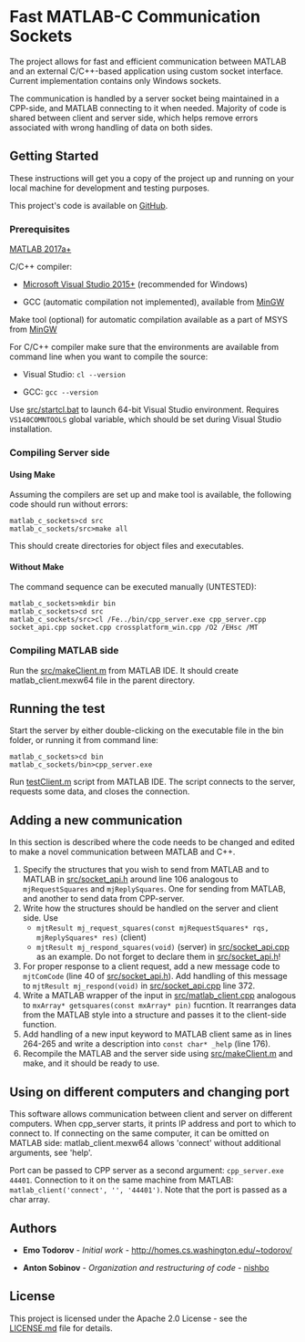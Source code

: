 # Fast MATLAB-C Communication Sockets

The project allows for fast and efficient communication between MATLAB and an external C/C++-based application using custom socket interface. Current implementation contains only Windows sockets.

The communication is handled by a server socket being maintained in a CPP-side, and MATLAB connecting to it when needed. Majority of code is shared between client and server side, which helps remove errors associated with wrong handling of data on both sides.

## Getting Started

These instructions will get you a copy of the project up and running on your local machine for development and testing purposes.

This project's code is available on [GitHub](https://github.com/nishbo/matlab_c_sockets).

### Prerequisites

[MATLAB 2017a+](https://www.mathworks.com/products/matlab.html)

C/C++ compiler:

* [Microsoft Visual Studio 2015+](https://www.visualstudio.com/downloads/) (recommended for Windows)

* GCC (automatic compilation not implemented), available from [MinGW](http://www.mingw.org/)

Make tool (optional) for automatic compilation available as a part of MSYS from [MinGW](http://www.mingw.org/)

For C/C++ compiler make sure that the environments are available from command line when you want to compile the source:

* Visual Studio: `cl --version`

* GCC: `gcc --version`

Use [src/startcl.bat](src/startcl.bat) to launch 64-bit Visual Studio environment. Requires `VS140COMNTOOLS` global variable, which should be set during Visual Studio installation.

### Compiling Server side

#### Using Make

Assuming the compilers are set up and make tool is available, the following code should run without errors:

```
matlab_c_sockets>cd src
matlab_c_sockets/src>make all
```

This should create directories for object files and executables.

#### Without Make

The command sequence can be executed manually (UNTESTED):

```
matlab_c_sockets>mkdir bin
matlab_c_sockets>cd src
matlab_c_sockets/src>cl /Fe../bin/cpp_server.exe cpp_server.cpp socket_api.cpp socket.cpp crossplatform_win.cpp /O2 /EHsc /MT
```

### Compiling MATLAB side

Run the [src/makeClient.m](src/makeClient.m) from MATLAB IDE. It should create matlab_client.mexw64 file in the parent directory.

## Running the test

Start the server by either double-clicking on the executable file in the bin folder, or running it from command line:

```
matlab_c_sockets>cd bin
matlab_c_sockets/bin>cpp_server.exe
```

Run [testClient.m](testClient.m) script from MATLAB IDE. The script connects to the server, requests some data, and closes the connection.

## Adding a new communication

In this section is described where the code needs to be changed and edited to make a novel communication between MATLAB and C++.

1. Specify the structures that you wish to send from MATLAB and to MATLAB in [src/socket_api.h](src/socket_api.h) around line 106 analogous to `mjRequestSquares` and `mjReplySquares`. One for sending from MATLAB, and another to send data from CPP-server.
2. Write how the structures should be handled on the server and client side. Use
    * `mjtResult mj_request_squares(const mjRequestSquares* rqs, mjReplySquares* res)` (client)
    * `mjtResult mj_respond_squares(void)` (server)
in [src/socket_api.cpp](src/socket_api.cpp) as an example. Do not forget to declare them in [src/socket_api.h](src/socket_api.h)!
3. For proper response to a client request, add a new message code to `mjtComCode`  (line 40 of [src/socket_api.h](src/socket_api.h)). Add handling of this message to `mjtResult mj_respond(void)` in [src/socket_api.cpp](src/socket_api.cpp) line 372.
4. Write a MATLAB wrapper of the input in [src/matlab_client.cpp](src/matlab_client.cpp) analogous to `mxArray* getsquares(const mxArray* pin)` fucntion. It rearranges data from the MATLAB style into a structure and passes it to the client-side function.
5. Add handling of a new input keyword to MATLAB client same as in lines 264-265 and write a description into `const char* _help` (line 176).
6. Recompile the MATLAB and the server side using [src/makeClient.m](src/makeClient.m) and make, and it should be ready to use.

## Using on different computers and changing port

This software allows communication between client and server on different computers. When cpp_server starts, it prints IP address and port to which to connect to. If connecting on the same computer, it can be omitted on MATLAB side: matlab_client.mexw64 allows 'connect' without additional arguments, see 'help'.

Port can be passed to CPP server as a second argument: `cpp_server.exe 44401`. Connection to it on the same machine from MATLAB: `matlab_client('connect', '', '44401')`. Note that the port is passed as a char array.

## Authors

* **Emo Todorov** - *Initial work* - http://homes.cs.washington.edu/~todorov/

* **Anton Sobinov** - *Organization and restructuring of code* - [nishbo](https://github.org/nishbo)

## License

This project is licensed under the Apache 2.0 License - see the [LICENSE.md](LICENSE.md) file for details.
